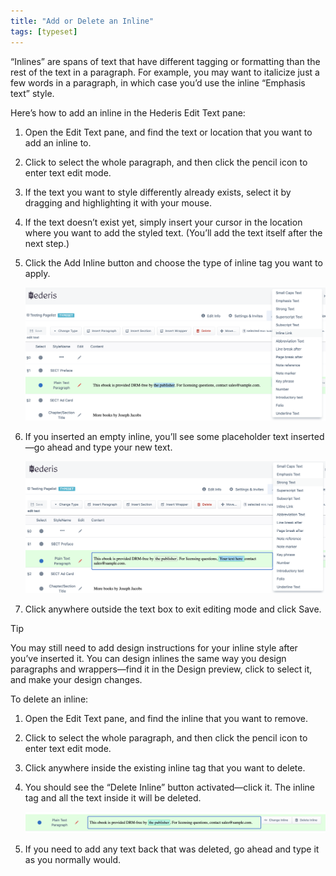 ```yaml
---
title: "Add or Delete an Inline"
tags: [typeset]
---
```

 
<html><body><section data-type="chapter" class="hsecchapter" data-hederis-type="hsecchapter" id="add-an-inline" data-pi-attrs="id: add-an-inline; data-tags: typeset;" role="doc-chapter" data-tags="typeset" data-author-name=" " data-book-title=" " title="Add or Delete an Inline"><p class="hblkp" data-hederis-type="hblkp" id="pqdBcHowr">&#8220;Inlines&#8221; are spans of text that have different tagging or formatting than the rest of the text in a paragraph. For example, you may want to italicize just a few words in a paragraph, in which case you&#8217;d use the inline &#8220;Emphasis text&#8221; style.</p><p class="hblkp" data-hederis-type="hblkp" id="pCQcOpl0k">Here&#8217;s how to add an inline in the Hederis Edit Text pane:</p><ol class="hwprnumlist" data-hederis-type="hwprnumlist" id="pXeg0HaXS"><li class="hblkoli" data-hederis-type="hblkoli" id="liQ3N442Cv"><p class="hblkoli" data-hederis-type="hblklip" id="pdoViIX8U">Open the Edit Text pane, and find the text or location that you want to add an inline to.</p></li><li class="hblkoli" data-hederis-type="hblkoli" id="liNKvX7Ur2"><p class="hblkoli" data-hederis-type="hblklip" id="phMzQ4J6Y">Click to select the whole paragraph, and then click the pencil icon to enter text edit mode.</p></li><li class="hblkoli" data-hederis-type="hblkoli" id="liQtJzcZGq"><p class="hblkoli" data-hederis-type="hblklip" id="pwi94IVdP">If the text you want to style differently already exists, select it by dragging and highlighting it with your mouse. </p></li><li class="hblkoli" data-hederis-type="hblkoli" id="lipoeiRazz"><p class="hblkoli" data-hederis-type="hblklip" id="p1GGVsjZW">If the text doesn&#8217;t exist yet, simply insert your cursor in the location where you want to add the styled text. (You&#8217;ll add the text itself after the next step.)</p></li><li class="hblkoli" data-hederis-type="hblkoli" id="liqrWTf572"><p class="hblkoli" data-hederis-type="hblklip" id="pQ2Wbz3Ag">Click the Add Inline button and choose the type of inline tag you want to apply.</p><img data-hederis-type="hblkimg" class="hblkimg" id="p7mRTWq8r" src="/images/insertinline1.png" data-img-src="/images/insertinline1.png"/></li><li class="hblkoli" data-hederis-type="hblkoli" id="liKLReCCQL"><p class="hblkoli" data-hederis-type="hblklip" id="pRc9j1x3f">If you inserted an empty inline, you&#8217;ll see some placeholder text inserted&#8212;go ahead and type your new text.</p><img data-hederis-type="hblkimg" class="hblkimg" id="poa0M5rfe" src="/images/insertinline2.png" data-img-src="/images/insertinline2.png"/></li><li class="hblkoli" data-hederis-type="hblkoli" id="liWzlNvQ4m"><p class="hblkoli" data-hederis-type="hblklip" id="pbEIUa6UU">Click anywhere outside the text box to exit editing mode and click Save.</p></li></ol><div class="hwprbox box" data-hederis-type="hwprbox" id="pzubhEGH4" data-type="sidebar"><p class="hblktype" data-hederis-type="hblktype" id="priadE6Sw">Tip</p><p class="hblkp" data-hederis-type="hblkp" id="pCYOdVg6j">You may still need to add design instructions for your inline style after you&#8217;ve inserted it. You can design inlines the same way you design paragraphs and wrappers&#8212;find it in the Design preview, click to select it, and make your design changes.</p></div><p class="hblkp" data-hederis-type="hblkp" id="p1WSnYRf2">To delete an inline:</p><ol class="hwprnumlist" data-hederis-type="hwprnumlist" id="p5gwRFiea"><li class="hblkoli" data-hederis-type="hblkoli" id="liGpXe7wb1"><p class="hblkoli" data-hederis-type="hblklip" id="pldeoMJsX">Open the Edit Text pane, and find the inline that you want to remove.</p></li><li class="hblkoli" data-hederis-type="hblkoli" id="lip6ZKCDWy"><p class="hblkoli" data-hederis-type="hblklip" id="phc6SPfI9">Click to select the whole paragraph, and then click the pencil icon to enter text edit mode.</p></li><li class="hblkoli" data-hederis-type="hblkoli" id="li37biZI1A"><p class="hblkoli" data-hederis-type="hblklip" id="pb3h0Y0GX">Click anywhere inside the existing inline tag that you want to delete. </p></li><li class="hblkoli" data-hederis-type="hblkoli" id="liVNYxzlBb"><p class="hblkoli" data-hederis-type="hblklip" id="pzgeao1dH">You should see the &#8220;Delete Inline&#8221; button activated&#8212;click it. The inline tag and all the text inside it will be deleted.</p><img data-hederis-type="hblkimg" class="hblkimg" id="pDFgzFYJw" src="/images/insertinline3.png" data-img-src="/images/insertinline3.png"/></li><li class="hblkoli" data-hederis-type="hblkoli" id="liawI2vrCb"><p class="hblkoli" data-hederis-type="hblklip" id="pEgaOt4OV">If you need to add any text back that was deleted, go ahead and type it as you normally would.</p></li></ol></section></body></html>
